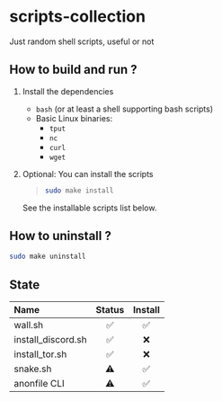 # scripts-collection

Just random shell scripts, useful or not 

## How to build and run ?
1. Install the dependencies
    - `bash` (or at least a shell supporting bash scripts)
    - Basic Linux binaries:
        - `tput`
        - `nc`
        - `curl`
        - `wget`

2. Optional: You can install the scripts

    > ```bash
    > sudo make install
    > ```
    See the installable scripts list below.


## How to uninstall ?
```bash
sudo make uninstall
```

## State

Name           | Status          | Install
:-------------  | :-------------: | :-------------:
wall.sh | ✅ | ✅
install_discord.sh | ✅ | ❌
install_tor.sh | ✅ | ❌
snake.sh | ⚠️ | ✅
anonfile CLI | ⚠️ | ✅
